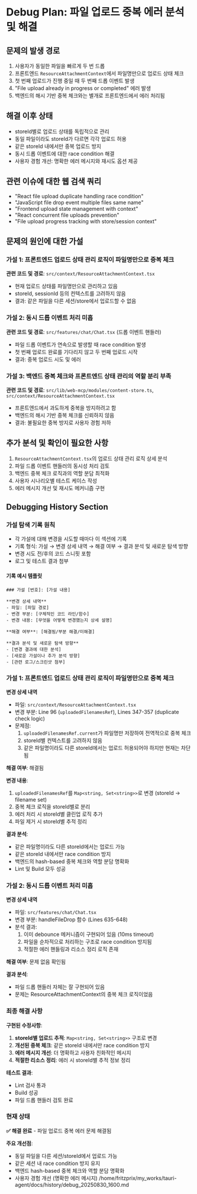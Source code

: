 # Debug Plan: 파일 업로드 중복 에러 분석 및 해결

## 문제의 발생 경로

1. 사용자가 동일한 파일을 빠르게 두 번 드롭
2. 프론트엔드 `ResourceAttachmentContext`에서 파일명만으로 업로드 상태 체크
3. 첫 번째 업로드가 진행 중일 때 두 번째 드롭 이벤트 발생
4. "File upload already in progress or completed" 에러 발생
5. 백엔드의 해시 기반 중복 체크와는 별개로 프론트엔드에서 에러 처리됨

## 해결 이후 상태

- storeId별로 업로드 상태를 독립적으로 관리
- 동일 파일이라도 storeId가 다르면 각각 업로드 허용
- 같은 storeId 내에서만 중복 업로드 방지
- 동시 드롭 이벤트에 대한 race condition 해결
- 사용자 경험 개선: 명확한 에러 메시지와 재시도 옵션 제공

## 관련 이슈에 대한 웹 검색 쿼리

- "React file upload duplicate handling race condition"
- "JavaScript file drop event multiple files same name"
- "Frontend upload state management with context"
- "React concurrent file uploads prevention"
- "File upload progress tracking with store/session context"

## 문제의 원인에 대한 가설

### 가설 1: 프론트엔드 업로드 상태 관리 로직이 파일명만으로 중복 체크

**관련 코드 및 경로**: `src/context/ResourceAttachmentContext.tsx`

- 현재 업로드 상태를 파일명만으로 관리하고 있음
- storeId, sessionId 등의 컨텍스트를 고려하지 않음
- 결과: 같은 파일을 다른 세션/store에서 업로드할 수 없음

### 가설 2: 동시 드롭 이벤트 처리 미흡

**관련 코드 및 경로**: `src/features/chat/Chat.tsx` (드롭 이벤트 핸들러)

- 파일 드롭 이벤트가 연속으로 발생할 때 race condition 발생
- 첫 번째 업로드 완료를 기다리지 않고 두 번째 업로드 시작
- 결과: 중복 업로드 시도 및 에러

### 가설 3: 백엔드 중복 체크와 프론트엔드 상태 관리의 역할 분리 부족

**관련 코드 및 경로**: `src/lib/web-mcp/modules/content-store.ts`, `src/context/ResourceAttachmentContext.tsx`

- 프론트엔드에서 과도하게 중복을 방지하려고 함
- 백엔드의 해시 기반 중복 체크를 신뢰하지 않음
- 결과: 불필요한 중복 방지로 사용자 경험 저하

## 추가 분석 및 확인이 필요한 사항

1. `ResourceAttachmentContext.tsx`의 업로드 상태 관리 로직 상세 분석
2. 파일 드롭 이벤트 핸들러의 동시성 처리 검토
3. 백엔드 중복 체크 로직과의 역할 분담 최적화
4. 사용자 시나리오별 테스트 케이스 작성
5. 에러 메시지 개선 및 재시도 메커니즘 구현

## Debugging History Section

### 가설 탐색 기록 원칙

- 각 가설에 대해 변경을 시도할 때마다 이 섹션에 기록
- 기록 형식: 가설 → 변경 상세 내역 → 해결 여부 → 결과 분석 및 새로운 탐색 방향
- 변경 시도 전/후의 코드 스니핏 포함
- 로그 및 테스트 결과 첨부

#### 기록 예시 템플릿

```
### 가설 [번호]: [가설 내용]

**변경 상세 내역**
- 파일: [파일 경로]
- 변경 부분: [구체적인 코드 라인/함수]
- 변경 내용: [무엇을 어떻게 변경했는지 상세 설명]

**해결 여부**: [해결됨/부분 해결/미해결]

**결과 분석 및 새로운 탐색 방향**
- [변경 결과에 대한 분석]
- [새로운 가설이나 추가 분석 방향]
- [관련 로그/스크린샷 첨부]
```

### 가설 1: 프론트엔드 업로드 상태 관리 로직이 파일명만으로 중복 체크

**변경 상세 내역**

- 파일: `src/context/ResourceAttachmentContext.tsx`
- 변경 부분: Line 96 (`uploadedFilenamesRef`), Lines 347-357 (duplicate check logic)
- 문제점:
  1. `uploadedFilenamesRef.current`가 파일명만 저장하여 전역적으로 중복 체크
  2. storeId별 컨텍스트를 고려하지 않음
  3. 같은 파일명이라도 다른 storeId에서는 업로드 허용되어야 하지만 현재는 차단됨

**해결 여부**: 해결됨

**변경 내용**:

1. `uploadedFilenamesRef`를 `Map<string, Set<string>>`로 변경 (storeId → filename set)
2. 중복 체크 로직을 storeId별로 분리
3. 에러 처리 시 storeId별 클린업 로직 추가
4. 파일 제거 시 storeId별 추적 정리

**결과 분석**:

- 같은 파일명이라도 다른 storeId에서는 업로드 가능
- 같은 storeId 내에서만 race condition 방지
- 백엔드의 hash-based 중복 체크와 역할 분담 명확화
- Lint 및 Build 모두 성공

### 가설 2: 동시 드롭 이벤트 처리 미흡

**변경 상세 내역**

- 파일: `src/features/chat/Chat.tsx`
- 변경 부분: handleFileDrop 함수 (Lines 635-648)
- 분석 결과:
  1. 이미 debounce 메커니즘이 구현되어 있음 (10ms timeout)
  2. 파일을 순차적으로 처리하는 구조로 race condition 방지됨
  3. 적절한 에러 핸들링과 리소스 정리 로직 존재

**해결 여부**: 문제 없음 확인됨

**결과 분석**:

- 파일 드롭 핸들러 자체는 잘 구현되어 있음
- 문제는 ResourceAttachmentContext의 중복 체크 로직이었음

### 최종 해결 사항

**구현된 수정사항**:

1. **storeId별 업로드 추적**: `Map<string, Set<string>>` 구조로 변경
2. **개선된 중복 체크**: 같은 storeId 내에서만 race condition 방지
3. **에러 메시지 개선**: 더 명확하고 사용자 친화적인 메시지
4. **적절한 리소스 정리**: 에러 시 storeId별 추적 정보 정리

**테스트 결과**:

- Lint 검사 통과
- Build 성공
- 파일 드롭 핸들러 검토 완료

### 현재 상태

**✅ 해결 완료** - 파일 업로드 중복 에러 문제 해결됨

**주요 개선점**:

- 동일 파일을 다른 세션/storeId에서 업로드 가능
- 같은 세션 내 race condition 방지 유지
- 백엔드 hash-based 중복 체크와 역할 분담 명확화
- 사용자 경험 개선 (명확한 에러 메시지)</content>
  <parameter name="filePath">/home/fritzprix/my_works/tauri-agent/docs/history/debug_20250830_1600.md
